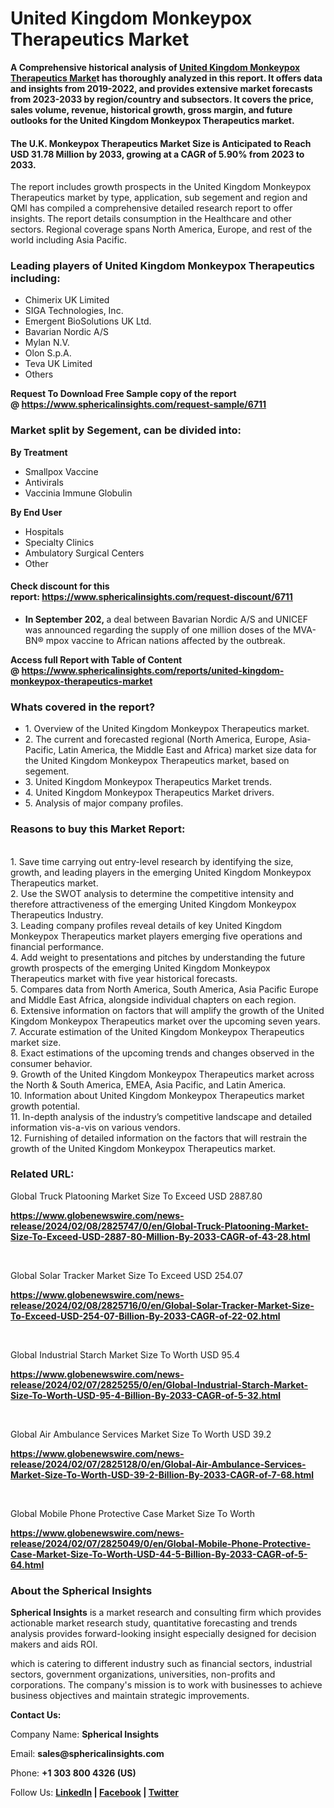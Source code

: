<h1 class="news-post-title">United Kingdom Monkeypox Therapeutics Market</h1>
<p><strong>A Comprehensive historical analysis of&nbsp;<a href="https://www.sphericalinsights.com/reports/united-kingdom-monkeypox-therapeutics-market" target="_blank" rel="noreferrer noopener">United Kingdom Monkeypox Therapeutics Marke</a>t&nbsp;has thoroughly analyzed in this report. It offers data and insights from 2019-2022, and provides extensive market forecasts from 2023-2033 by region/country and subsectors. It covers the price, sales volume, revenue, historical growth, gross margin, and future outlooks for the United Kingdom Monkeypox Therapeutics market.</strong></p>
<h4><strong>The U.K. Monkeypox Therapeutics Market Size is Anticipated to Reach USD 31.78 Million by 2033, growing at a CAGR of 5.90% from 2023 to 2033.</strong></h4>
<p>The report includes growth prospects in the United Kingdom Monkeypox Therapeutics market by type, application, sub segement and region and QMI has compiled a comprehensive detailed research report to offer insights. The report details consumption in the Healthcare and other sectors. Regional coverage spans North America, Europe, and rest of the world including Asia Pacific.</p>
<h3><strong>Leading players of United Kingdom Monkeypox Therapeutics including:</strong></h3>
<ul>
<li>Chimerix UK Limited</li>
<li>SIGA Technologies, Inc.</li>
<li>Emergent BioSolutions UK Ltd.</li>
<li>Bavarian Nordic A/S</li>
<li>Mylan N.V.</li>
<li>Olon S.p.A.</li>
<li>Teva UK Limited</li>
<li>Others</li>
</ul>
<p><strong>Request To Download Free Sample copy of the report @&nbsp;<a href="https://www.sphericalinsights.com/request-sample/6711">https://www.sphericalinsights.com/request-sample/6711</a></strong></p>
<h3><strong>Market split by Segement, can be divided into:</strong></h3>
<p><strong>By Treatment</strong></p>
<ul>
<li>Smallpox Vaccine</li>
<li>Antivirals</li>
<li>Vaccinia Immune Globulin</li>
</ul>
<p><strong>By End User</strong></p>
<ul>
<li>Hospitals</li>
<li>Specialty Clinics</li>
<li>Ambulatory Surgical Centers</li>
<li>Other</li>
</ul>
<h4>Check discount for this report:&nbsp;<a href="https://www.sphericalinsights.com/request-discount/6711">https://www.sphericalinsights.com/request-discount/6711</a></h4>
<ul>
<li><strong>In September 202,&nbsp;</strong>a deal between Bavarian Nordic A/S and UNICEF was announced regarding the supply of one million doses of the MVA-BN&reg; mpox vaccine to African nations affected by the outbreak.</li>
</ul>
<p><strong>Access full Report with Table of Content @&nbsp;<a href="https://www.sphericalinsights.com/reports/united-kingdom-monkeypox-therapeutics-market">https://www.sphericalinsights.com/reports/united-kingdom-monkeypox-therapeutics-market</a>&nbsp;</strong></p>
<h3><strong>Whats covered in the report?</strong></h3>
<ul>
<li>1. Overview of the United Kingdom Monkeypox Therapeutics market.</li>
<li>2. The current and forecasted regional (North America, Europe, Asia-Pacific, Latin America, the Middle East and Africa) market size data for the United Kingdom Monkeypox Therapeutics market, based on segement.</li>
<li>3. United Kingdom Monkeypox Therapeutics Market trends.</li>
<li>4. United Kingdom Monkeypox Therapeutics Market drivers.</li>
<li>5. Analysis of major company profiles.</li>
</ul>
<h3><strong>Reasons to buy this Market Report:</strong></h3>
<p><br />1. Save time carrying out entry-level research by identifying the size, growth, and leading players in the emerging United Kingdom Monkeypox Therapeutics market.<br />2. Use the SWOT analysis to determine the competitive intensity and therefore attractiveness of the emerging United Kingdom Monkeypox Therapeutics Industry.<br />3. Leading company profiles reveal details of key United Kingdom Monkeypox Therapeutics market players emerging five operations and financial performance.<br />4. Add weight to presentations and pitches by understanding the future growth prospects of the emerging United Kingdom Monkeypox Therapeutics market with five year historical forecasts.<br />5. Compares data from North America, South America, Asia Pacific Europe and Middle East Africa, alongside individual chapters on each region.<br />6. Extensive information on factors that will amplify the growth of the United Kingdom Monkeypox Therapeutics market over the upcoming seven years.<br />7. Accurate estimation of the United Kingdom Monkeypox Therapeutics market size.<br />8. Exact estimations of the upcoming trends and changes observed in the consumer behavior.<br />9. Growth of the United Kingdom Monkeypox Therapeutics market across the North &amp; South America, EMEA, Asia Pacific, and Latin America.<br />10. Information about United Kingdom Monkeypox Therapeutics market growth potential.<br />11. In-depth analysis of the industry&rsquo;s competitive landscape and detailed information vis-a-vis on various vendors.<br />12. Furnishing of detailed information on the factors that will restrain the growth of the United Kingdom Monkeypox Therapeutics market.</p>
<h3><strong>Related URL:</strong></h3>
<p>Global Truck Platooning Market Size To Exceed USD 2887.80</p>
<p><strong><a href="https://www.globenewswire.com/news-release/2024/02/08/2825747/0/en/Global-Truck-Platooning-Market-Size-To-Exceed-USD-2887-80-Million-By-2033-CAGR-of-43-28.html">https://www.globenewswire.com/news-release/2024/02/08/2825747/0/en/Global-Truck-Platooning-Market-Size-To-Exceed-USD-2887-80-Million-By-2033-CAGR-of-43-28.html</a>&nbsp;</strong></p>
<p>&nbsp;</p>
<p>Global Solar Tracker Market Size To Exceed USD 254.07</p>
<p><strong><a href="https://www.globenewswire.com/news-release/2024/02/08/2825716/0/en/Global-Solar-Tracker-Market-Size-To-Exceed-USD-254-07-Billion-By-2033-CAGR-of-22-02.html">https://www.globenewswire.com/news-release/2024/02/08/2825716/0/en/Global-Solar-Tracker-Market-Size-To-Exceed-USD-254-07-Billion-By-2033-CAGR-of-22-02.html</a>&nbsp;</strong></p>
<p>&nbsp;</p>
<p>Global Industrial Starch Market Size To Worth USD 95.4</p>
<p><strong><a href="https://www.globenewswire.com/news-release/2024/02/07/2825255/0/en/Global-Industrial-Starch-Market-Size-To-Worth-USD-95-4-Billion-By-2033-CAGR-of-5-32.html">https://www.globenewswire.com/news-release/2024/02/07/2825255/0/en/Global-Industrial-Starch-Market-Size-To-Worth-USD-95-4-Billion-By-2033-CAGR-of-5-32.html</a>&nbsp;</strong></p>
<p>&nbsp;</p>
<p>Global Air Ambulance Services Market Size To Worth USD 39.2</p>
<p><strong><a href="https://www.globenewswire.com/news-release/2024/02/07/2825128/0/en/Global-Air-Ambulance-Services-Market-Size-To-Worth-USD-39-2-Billion-By-2033-CAGR-of-7-68.html">https://www.globenewswire.com/news-release/2024/02/07/2825128/0/en/Global-Air-Ambulance-Services-Market-Size-To-Worth-USD-39-2-Billion-By-2033-CAGR-of-7-68.html</a>&nbsp;</strong></p>
<p>&nbsp;</p>
<p>Global Mobile Phone Protective Case Market Size To Worth</p>
<p><strong><a href="https://www.globenewswire.com/news-release/2024/02/07/2825049/0/en/Global-Mobile-Phone-Protective-Case-Market-Size-To-Worth-USD-44-5-Billion-By-2033-CAGR-of-5-64.html">https://www.globenewswire.com/news-release/2024/02/07/2825049/0/en/Global-Mobile-Phone-Protective-Case-Market-Size-To-Worth-USD-44-5-Billion-By-2033-CAGR-of-5-64.html</a>&nbsp;</strong></p>
<h3><strong>About the Spherical Insights</strong></h3>
<p><strong>Spherical Insights</strong>&nbsp;is a market research and consulting firm which provides actionable market research study, quantitative forecasting and trends analysis provides forward-looking insight especially designed for decision makers and aids ROI.</p>
<p>which is catering to different industry such as financial sectors, industrial sectors, government organizations, universities, non-profits and corporations. The company's mission is to work with businesses to achieve business objectives and maintain strategic improvements.</p>
<p><strong>Contact Us:</strong></p>
<p>Company Name:&nbsp;<strong>Spherical Insights</strong></p>
<p>Email:&nbsp;<strong>sales@sphericalinsights.com</strong></p>
<p>Phone:&nbsp;<strong>+1 303 800 4326 (US)</strong></p>
<p>Follow Us:&nbsp;<strong><a href="https://www.linkedin.com/company/spherical-insight/"><u>LinkedIn</u></a>&nbsp;|&nbsp;<a href="https://www.facebook.com/sphericalinsights22"><u>Facebook</u></a>&nbsp;|&nbsp;<a href="https://twitter.com/SInsights_US"><u>Twitter</u></a></strong></p>
